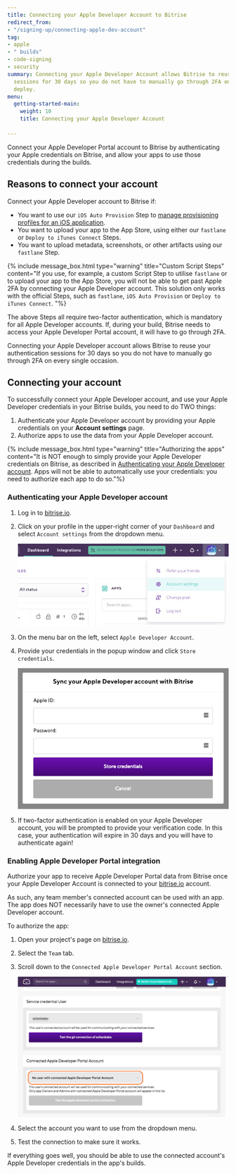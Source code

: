 ```yaml
---
title: Connecting your Apple Developer Account to Bitrise
redirect_from:
- "/signing-up/connecting-apple-dev-account"
tag:
- apple
- " builds"
- code-signing
- security
summary: Connecting your Apple Developer Account allows Bitrise to reuse your authentication
  sessions for 30 days so you do not have to manually go through 2FA on every iOS
  deploy.
menu:
  getting-started-main:
    weight: 10
    title: Connecting your Apple Developer Account

---
```

Connect your Apple Developer Portal account to Bitrise by authenticating your Apple credentials on Bitrise, and allow your apps to use those credentials during the builds. 

## Reasons to connect your account

Connect your Apple Developer account to Bitrise if:

* You want to use our `iOS Auto Provision` Step to [manage provisioning profiles for an iOS application](/code-signing/ios-code-signing/ios-auto-provisioning/).
* You want to upload your app to the App Store, using either our `fastlane` or `Deploy to iTunes Connect` Steps.
* You want to upload metadata, screenshots, or other artifacts using our `fastlane` Step.

{% include message_box.html type="warning" title="Custom Script Steps" content="If you use, for example, a custom Script Step to utilise `fastlane` or to upload your app to the App Store, you will not be able to get past Apple 2FA by connecting your Apple Developer account. This solution only works with the official Steps, such as `fastlane`, `iOS Auto Provision` or `Deploy to iTunes Connect`. "%}

The above Steps all require two-factor authentication, which is mandatory for all Apple Developer accounts. If, during your build, Bitrise needs to access your Apple Developer Portal account, it will have to go through 2FA.

Connecting your Apple Developer account allows Bitrise to reuse your authentication sessions for 30 days so you do not have to manually go through 2FA on every single occasion.

## Connecting your account

To successfully connect your Apple Developer account, and use your Apple Developer credentials in your Bitrise builds, you need to do TWO things:

1. Authenticate your Apple Developer account by providing your Apple credentials on your **Account settings** page. 
2.  Authorize apps to use the data from your Apple Developer account. 

{% include message_box.html type="warning" title="Authorizing the apps" content="It is NOT enough to simply provide your Apple Developer credentials on Bitrise, as described in [Authenticating your Apple Developer account](/getting-started/connecting-apple-dev-account/#authenticating-your-apple-developer-account). Apps will not be able to automatically use your credentials: you need to authorize each app to do so."%} 

### Authenticating your Apple Developer account

1. Log in to [bitrise.io](https://www.bitrise.io).
2. Click on your profile in the upper-right corner of your `Dashboard` and select `Account settings` from the dropdown menu.

   ![](/img/account-settings.jpg)
3. On the menu bar on the left, select `Apple Developer Account`.
4. Provide your credentials in the popup window and click `Store credentials`.

   ![](/img/apple-dev.png)
5. If two-factor authentication is enabled on your Apple Developer account, you will be prompted to provide your verification code. In this case, your authentication will expire in 30 days and you will have to authenticate again!

### Enabling Apple Developer Portal integration

Authorize your app to receive Apple Developer Portal data from Bitrise once your Apple Developer Account is connected to your [bitrise.io](https://www.bitrise.io) account. 

As such, any team member's connected account can be used with an app. The app does NOT necessarily have to use the owner's connected Apple Developer account. 

To authorize the app:

1. Open your project's page on [bitrise.io](https://www.bitrise.io).
2. Select the `Team` tab.
3. Scroll down to the `Connected Apple Developer Portal Account` section.

   ![](/img/bitrise_test_repo_-_Bitrise-1.png)
4. Select the account you want to use from the dropdown menu.
5. Test the connection to make sure it works. 

If everything goes well, you should be able to use the connected account's Apple Developer credentials in the app's builds. 